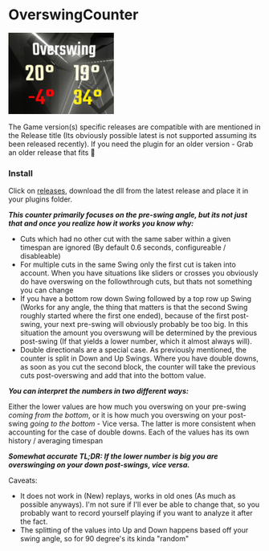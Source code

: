 # OverswingCounter

![SS](Images/ss.jpg)

The Game version(s) specific releases are compatible with are mentioned in the Release title (Its obviously possible latest is not supported assuming its been released recently). If you need the plugin for an older version - Grab an older release that fits 🤯

### Install

Click on [releases](https://github.com/kinsi55/BeatSaber_OverswingCounter/releases), download the dll from the latest release and place it in your plugins folder.

***This counter primarily focuses on the pre-swing angle, but its not just that and once you realize how it works you know why:***

- Cuts which had no other cut with the same saber within a given timespan are ignored (By default 0.6 seconds, configureable / disableable)
- For multiple cuts in the same Swing only the first cut is taken into account. When you have situations like sliders or crosses you obviously do have overswing on the followthrough cuts, but thats not something you can change
- If you have a bottom row down Swing followed by a top row up Swing (Works for any angle, the thing that matters is that the second Swing roughly started where the first one ended), because of the first post-swing, your next pre-swing will obviously probably be too big. In this situation the amount you overswung will be determined by the previous post-swing (If that yields a lower number, which it almost always will).
- Double directionals are a special case. As previously mentioned, the counter is split in Down and Up Swings. Where you have double downs, as soon as you cut the second block, the counter will take the previous cuts post-overswing and add that into the bottom value.

***You can interpret the numbers in two different ways:***

Either the lower values are how much you overswing on your pre-swing *coming from the bottom*, or it is how much you overswing on your post-swing *going to the bottom* - Vice versa. The latter is more consistent when accounting for the case of double downs. Each of the values has its own history / averaging timespan

***Somewhat accurate TL;DR: If the lower number is big you are overswinging on your down post-swings, vice versa.***


Caveats:

- It does not work in (New) replays, works in old ones (As much as possible anyways). I'm not sure if I'll ever be able to change that, so you probably want to record yourself playing if you want to analyze it after the fact.
- The splitting of the values into Up and Down happens based off your swing angle, so for 90 degree's its kinda "random"
